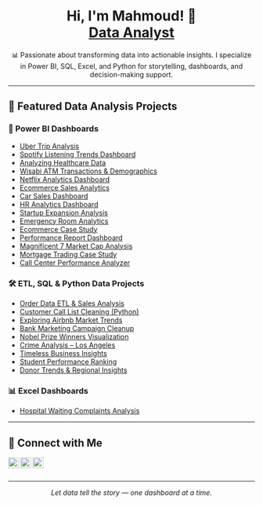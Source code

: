 <h1 align="center">Hi, I'm Mahmoud! 👋<br/><a href="https://github.com/MahmHany">Data Analyst</a></h1>

<p align="center">📊 Passionate about transforming data into actionable insights. I specialize in Power BI, SQL, Excel, and Python for storytelling, dashboards, and decision-making support.</p>

---

## 🚀 Featured Data Analysis Projects

### 🔷 Power BI Dashboards
- [Uber Trip Analysis](https://github.com/MahmHany/Uber-Trip-Analysis-Dashboard/blob/main/README.md)
- [Spotify Listening Trends Dashboard](https://github.com/MahmHany/Spotify-Listening-Trends-Dashboard/blob/main/README.md)
- [Analyzing Healthcare Data](https://github.com/MahmHany/Analyzing-Healthcare-Data-in-Power-BI/blob/main/README.md)
- [Wisabi ATM Transactions & Demographics](https://github.com/MahmHany/Wisabi-ATM-Transactions-and-Demographic-Analysis-Dashboard/blob/main/README.md)
- [Netflix Analytics Dashboard](https://github.com/MahmHany/Netflix-Analytics-Dashboard-Power-BI/blob/main/README.md)
- [Ecommerce Sales Analytics](https://github.com/MahmHany/Ecommerce-Sales-Analytics-and-Visualization/blob/main/README.md)
- [Car Sales Dashboard](https://github.com/MahmHany/Car-Sales-Dashboard/blob/main/README.md)
- [HR Analytics Dashboard](https://github.com/mahmhany/-HR-Analytics-Dashboard-Power-BI)
- [Startup Expansion Analysis](https://github.com/mahmhany/Startup-Expansion-Analysis-Power-BI-Dashboard)
- [Emergency Room Analytics](https://github.com/MahmHany/Patients-Emergency-Room-Analytics-and-Visualization/blob/main/README.md)
- [Ecommerce Case Study](https://github.com/MahmHany/Case-Study-Ecommerce-Analysis-in-Power-BI)
- [Performance Report Dashboard](https://github.com/mahmhany/Performance-Report---Power-BI-Dashboard)
- [Magnificent 7 Market Cap Analysis](https://github.com/mahmhany/Magnificent-7-Market-Cap-Analysis-Power-BI-Dashboard/blob/main/README.md)
- [Mortgage Trading Case Study](https://github.com/MahmHany/Case-Study-Mortgage-Trading-Analysis-Dashboard-in-Power-BI)
- [Call Center Performance Analyzer](https://github.com/MahmHany/Call-Center-Performance-Analyzer)

### 🛠️ ETL, SQL & Python Data Projects
- [Order Data ETL & Sales Analysis](https://github.com/MahmHany/-Order-Data-ETL-and-Sales-Analysis-Project)
- [Customer Call List Cleaning (Python)](https://github.com/MahmHany/Customer-Call-List-Data-Cleaning-Preprocessing-with-Python)
- [Exploring Airbnb Market Trends](https://github.com/MahmHany/Exploring-Airbnb-Market-Trends/tree/main)
- [Bank Marketing Campaign Cleanup](https://github.com/MahmHany/Cleaning-Bank-Marketing-Campaign-Data)
- [Nobel Prize Winners Visualization](https://github.com/MahmHany/Visualizing-the-History-of-Nobel-Prize-Winners/tree/main)
- [Crime Analysis – Los Angeles](https://github.com/MahmHany/Analyzing-Crime-in-Los-Angeles/tree/main)
- [Timeless Business Insights](https://github.com/MahmHany/Timeless-Business-Insights/tree/main)
- [Student Performance Ranking](https://github.com/MahmHany/Student-Performance-Analysis-Study-Habits-Activities-Ranking/tree/main)
- [Donor Trends & Regional Insights](https://github.com/MahmHany/Donation-Assignment-Analysis-Donor-Trends-Regional-Insights)

### 📊 Excel Dashboards
- [Hospital Waiting Complaints Analysis](https://github.com/MahmHany/Analyzing-Hospital-Waiting-Complains)

---

## 🤝 Connect with Me

<a href="https://www.datacamp.com/portfolio/mahmhany"><img align="left" alt="Mahmhany | DataCamp" width="22px" src="https://cdn.jsdelivr.net/npm/simple-icons@v3/icons/datacamp.svg" /></a>
<a href="https://www.linkedin.com/in/mahmhany/"><img align="left" alt="Mahmhany | LinkedIn" width="22px" src="https://cdn.jsdelivr.net/npm/simple-icons@v3/icons/linkedin.svg" /></a>
<a href="https://www.instagram.com/mahmhany/"><img align="left" alt="Mahmhany | Instagram" width="22px" src="https://cdn.jsdelivr.net/npm/simple-icons@v3/icons/instagram.svg" /></a>

<br/><br/>

---

<p align="center"><i>Let data tell the story — one dashboard at a time.</i></p>
